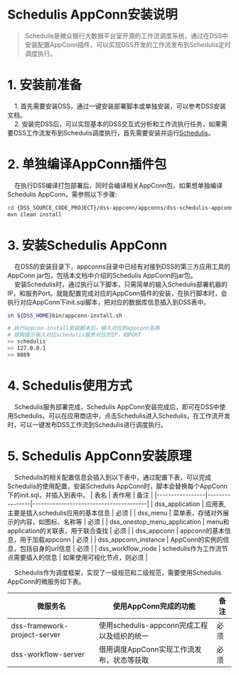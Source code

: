 # Schedulis AppConn安装说明
> Schedulis是微众银行大数据平台室开源的工作流调度系统，通过在DSS中安装配置AppConn插件，可以实现DSS开发的工作流发布到Schedulis定时调度执行。

# 1. 安装前准备
&nbsp;&nbsp;&nbsp;&nbsp;1. 首先需要安装DSS，通过一键安装部署脚本或单独安装，可以参考DSS安装文档。  
&nbsp;&nbsp;&nbsp;&nbsp;2. 安装完DSS后，可以实现基本的DSS交互式分析和工作流执行任务，如果需要DSS工作流发布到Schedulis调度执行，首先需要安装并运行[Schedulis](https://github.com/WeBankFinTech/Schedulis)。
# 2. 单独编译AppConn插件包
&nbsp;&nbsp;&nbsp;&nbsp;在执行DSS编译打包部署后，同时会编译相关AppConn包，如果想单独编译Schedulis AppConn，需参照以下步骤:
```bash 
cd {DSS_SOURCE_CODE_PROJECT}/dss-appconn/appconns/dss-schedulis-appconn
mvn clean install
```
# 3. 安装Schedulis AppConn
&nbsp;&nbsp;&nbsp;&nbsp;在DSS的安装目录下，appconns目录中已经有对接到DSS的第三方应用工具的AppConn jar包，包括本文档中介绍的Schedulis AppConn的jar包。  
&nbsp;&nbsp;&nbsp;&nbsp;安装Schedulis时，通过执行以下脚本，只需简单的输入Schedulis部署机器的IP，和服务Port。就能配置完成对应的AppConn插件的安装，在执行脚本时，会执行对应AppConn下init.sql脚本，把对应的数据库信息插入到DSS表中。
```sh
sh ${DSS_HOME}bin/appconn-install.sh

# 执行appcon-install安装脚本后，输入对应的appconn名称
# 按照提示输入对应schedulis服务对应的IP，和PORT
>> schedulis
>> 127.0.0.1
>> 8089
```
# 4. Schedulis使用方式
&nbsp;&nbsp;&nbsp;&nbsp;Schedulis服务部署完成，Schedulis AppConn安装完成后，即可在DSS中使用Schedulis。可以在应用商店中，点击Schedulis进入Schedulis，在工作流开发时，可以一键发布DSS工作流到Schedulis进行调度执行。

# 5. Schedulis AppConn安装原理
&nbsp;&nbsp;&nbsp;&nbsp;Schedulis的相关配置信息会插入到以下表中，通过配置下表，可以完成Schedulis的使用配置，安装Schedulis AppConn时，脚本会替换每个AppConn下的init.sql，并插入到表中。
| 表名      | 表作用   | 备注                                   |
|-----------------|----------------|----------------------------------------|
| dss_application       | 应用表,主要是插入schedulis应用的基本信息 | 必须                                   |
| dss_menu     | 菜单表，存储对外展示的内容，如图标、名称等 | 必须                                   |
| dss_onestop_menu_application | menu和application的关联表，用于联合查找 |                    必须                |
| dss_appconn      | appconn的基本信息，用于加载appconn  | 必须                                   |
| dss_appconn_instance  | AppConn的实例的信息，包括自身的url信息 | 必须         |
| dss_workflow_node  | schedulis作为工作流节点需要插入的信息 | 如果使用可视化节点，则必须         |

&nbsp;&nbsp;&nbsp;&nbsp;Schedulis作为调度框架，实现了一级规范和二级规范，需要使用Schedulis AppConn的微服务如下表。

| 微服务名      | 使用AppConn完成的功能   | 备注                                   |
|-----------------|----------------|----------------------------------------|
| dss-framework-project-server       | 使用schedulis-appconn完成工程以及组织的统一    | 必须                                   |
| dss-workflow-server       | 借用调度AppConn实现工作流发布，状态等获取    | 必须                                   |
